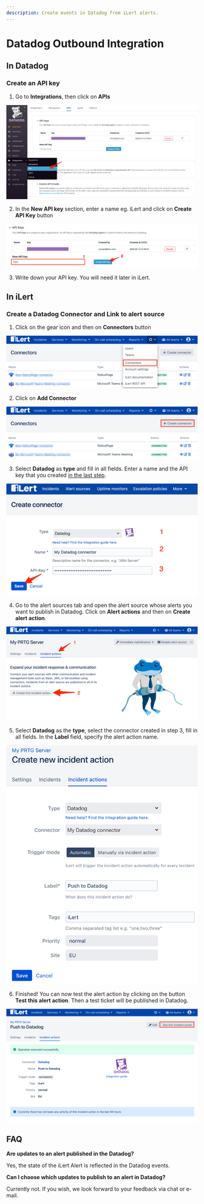 ```yaml
---
description: Create events in Datadog from iLert alerts.
---
```


# Datadog Outbound Integration

## In Datadog <a id="in-topdesk"></a>

### Create an API key <a id="create-api-user"></a>

1. Go to **Integrations**, then click on **APIs**

![](../../.gitbook/assets/datadog_1.png)

2. In the **New API key** section, enter a name eg. iLert and click on **Create API Key** button

![](../../.gitbook/assets/datadog_2.png)

3. Write down your API key. You will need it later in iLert.

## In iLert <a id="in-ilert"></a>

### Create a Datadog Connector and Link to alert source <a id="create-alarm-source"></a>

1. Click on the gear icon and then on **Connectors** button

![](../../.gitbook/assets/go_to_connectors.png)

2. Click on **Add Connector**

![](../../.gitbook/assets/create_connector_button%20%287%29.png)

3. Select **Datadog** as **type** and fill in all fields. Enter a name and the API key that you created [in the last step]().

![](../../.gitbook/assets/datadog_il1.png)

4. Go to the alert sources tab and open the alert source whose alerts you want to publish in Datadog. Click on **Alert actions** and then on **Create alert action**.

![](../../.gitbook/assets/new_incident_action%20%286%29.png)

5. Select **Datadog** as the **type**, select the connector created in step 3, fill in all fields. In the **Label** field, specify the alert action name.

![](../../.gitbook/assets/ilert%20%2866%29.png)

6. Finished! You can now test the alert action by clicking on the button **Test this alert action**. Then a test ticket will be published in Datadog.

![](../../.gitbook/assets/ilert%20%2872%29.png)

## FAQ <a id="faq"></a>

**Are updates to an alert published in the Datadog?**

Yes, the state of the iLert Alert is reflected in the Datadog events.

**Can I choose which updates to publish to an alert in Datadog?**

Currently not. If you wish, we look forward to your feedback via chat or e-mail.

